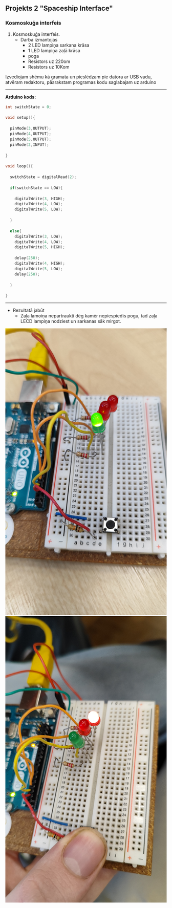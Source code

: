 ## Projekts 2 "Spaceship Interface"

### Kosmoskuģa interfeis

1. Kosmoskuģa interfeis.
    - Darba izmantojas
        - 2 LED lampiņa sarkana krāsa
        - 1 LED lampiņa zaļā krāsa
        - poga
        - Resistors uz 220om
        - Resistors uz 10Kom

Izvediojam shēmu kā gramata un pieslēdzam pie datora ar USB vadu, atvēram redaktoru, pāarakstam programas kodu saglabajam uz arduino

-----------------
**Arduino kods:**

```c++
int switchState = 0; 

void setup(){

  pinMode(3,OUTPUT);
  pinMode(4,OUTPUT);
  pinMode(5,OUTPUT);
  pinMode(2,INPUT);

}

void loop(){

  switchState = digitalRead(2);

  if(switchState == LOW){

    digitalWrite(3, HIGH);
    digitalWrite(4, LOW);
    digitalWrite(5, LOW);

  }

  else{
    digitalWrite(3, LOW);
    digitalWrite(4, LOW);
    digitalWrite(5, HIGH);

    delay(250);
    digitalWrite(4, HIGH);
    digitalWrite(5, LOW);
    delay(250);

  }

}
```
-----

- Rezultatā jabūt
    - Zaļa lamoiņa nepartraukti dēg kamēr nepiespiedīs pogu, tad zaļa LECD lampiņa nodziest un sarkanas sāk mirgot.

![2projekta 1](projekts_2_0_2.jpg)
![2projekta 1](projekts_2_0_1.jpg)
